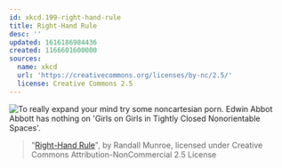```yaml
---
id: xkcd.199-right-hand-rule
title: Right-Hand Rule
desc: ''
updated: 1616186984436
created: 1166601600000
sources:
  name: xkcd
  url: 'https://creativecommons.org/licenses/by-nc/2.5/'
  license: Creative Commons 2.5
---
```

![To really expand your mind try some noncartesian porn.  Edwin Abbot Abbott has nothing on 'Girls on Girls in Tightly Closed Nonorientable Spaces'.](https://imgs.xkcd.com/comics/right_hand_rule.png)
> "[Right-Hand Rule](https://xkcd.com/199/)", by Randall Munroe, licensed under Creative Commons Attribution-NonCommercial 2.5 License
